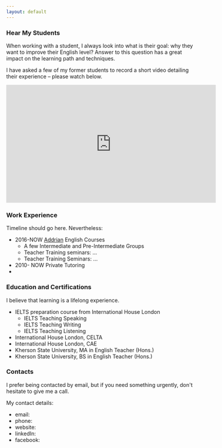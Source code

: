 ```yaml
---
layout: default
---
```


### Hear My Students

When working with a student, I always look into what is their goal: why they want to improve their English level? 
Answer to this question has a great impact on the learning path and techniques. 

I have asked a few of my former students to record a short video detailing their experience – please watch below. 

<div style="text-align:center">
<iframe width="560" height="315" src="https://www.youtube.com/embed/videoseries?list=PLaoRy28xQJ_HDotytoAPsRqWvuYzFjC6g" 
frameborder="0" allow="accelerometer; autoplay; encrypted-media; gyroscope; picture-in-picture" 
allowfullscreen></iframe>
</div>

### Work Experience

Timeline should go here. Nevertheless: 


 * 2016-NOW [Addrian](google.com) English Courses
    * A few Intermediate and Pre-Intermediate Groups
    * Teacher Training seminars: ...
    * Teacher Training Seminars: ...
 * 2010- NOW Private Tutoring
 *  
 
### Education and Certifications

I believe that learning is a lifelong experience. 
 * IELTS preparation course from International House London
    * IELTS Teaching Speaking
    * IELTS Teaching Writing
    * IELTS Teaching Listening
 * International House London, CELTA
 * International House London, CAE
 * Kherson State University, MA in English Teacher (Hons.)
 * Kherson State University, BS in English Teacher (Hons.)
 
 
### Contacts
 
I prefer being contacted by email, but if you need something urgently, don't hesitate to give me a call. 

My contact details: 

* email: 
* phone: 
* website: 
* linkedIn: 
* facebook: 